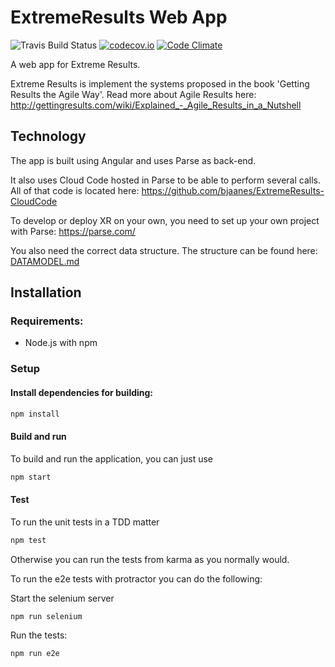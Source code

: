 # ExtremeResults Web App

![Travis Build Status](https://travis-ci.org/bjaanes/ExtremeResults-WebApp.svg?branch=master)
[![codecov.io](https://codecov.io/github/bjaanes/ExtremeResults-WebApp/coverage.svg?branch=master)](https://codecov.io/github/bjaanes/ExtremeResults-WebApp?branch=master)
[![Code Climate](https://codeclimate.com/github/bjaanes/ExtremeResults-WebApp/badges/gpa.svg)](https://codeclimate.com/github/bjaanes/ExtremeResults-WebApp)

A web app for Extreme Results.


Extreme Results is implement the systems proposed in the book 'Getting Results the Agile Way'.
Read more about Agile Results here: http://gettingresults.com/wiki/Explained_-_Agile_Results_in_a_Nutshell


## Technology

The app is built using Angular and uses Parse as back-end.

It also uses Cloud Code hosted in Parse to be able to perform several calls.
All of that code is located here: https://github.com/bjaanes/ExtremeResults-CloudCode


To develop or deploy XR on your own, you need to set up your own project with Parse:
https://parse.com/

You also need the correct data structure. The structure can be found here:
[DATAMODEL.md](DATAMODEL.md)




## Installation

### Requirements:

* Node.js with npm

### Setup

#### Install dependencies for building:
```bash
npm install
```


#### Build and run

To build and run the application, you can just use
```bash
npm start
```


#### Test

To run the unit tests in a TDD matter
```bash
npm test
```

Otherwise you can run the tests from karma as you normally would.


To run the e2e tests with protractor you can do the following:

Start the selenium server
```bash
npm run selenium
```

Run the tests:
```bash
npm run e2e
```

